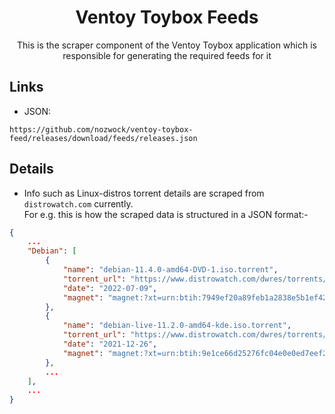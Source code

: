 <div align="center">
    <h1>Ventoy Toybox Feeds</h1>
</div>

<p align="center">
    This is the scraper component of the Ventoy Toybox application which is responsible for generating the required feeds for it
</p>

## Links

- JSON:

```
https://github.com/nozwock/ventoy-toybox-feed/releases/download/feeds/releases.json
```

## Details

* Info such as Linux-distros torrent details are scraped from `distrowatch.com` currently.<br>
For e.g. this is how the scraped data is structured in a JSON format:-
```json
{
    ...
    "Debian": [
        {
            "name": "debian-11.4.0-amd64-DVD-1.iso.torrent",
            "torrent_url": "https://www.distrowatch.com/dwres/torrents/debian-11.4.0-amd64-DVD-1.iso.torrent",
            "date": "2022-07-09",
            "magnet": "magnet:?xt=urn:btih:7949ef20a89feb1a2838e5b1ef42676a2ae602cc&tr=http%3A%2F%2Fbttracker.debian.org%3A6969%2Fannounce"
        },
        {
            "name": "debian-live-11.2.0-amd64-kde.iso.torrent",
            "torrent_url": "https://www.distrowatch.com/dwres/torrents/debian-live-11.2.0-amd64-kde.iso.torrent",
            "date": "2021-12-26",
            "magnet": "magnet:?xt=urn:btih:9e1ce66d25276fc04e0e0ed7eef2cb671d0773af&tr=http%3A%2F%2Fbttracker.debian.org%3A6969%2Fannounce"
        },
        ...
    ],
    ...
}
```
